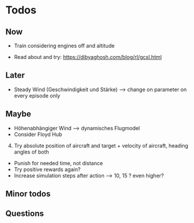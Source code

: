# Todos


## Now
- Train considering engines off and altitude

- Read about and try: https://dibyaghosh.com/blog/rl/gcsl.html


## Later
- Steady Wind (Geschwindigkeit und Stärke) --> change on parameter on every episode only


## Maybe
- Höhenabhängiger Wind --> dynamisches Flugmodel
- Consider Floyd Hub
4) Try absolute position of aircraft and target + velocity of aircraft, heading angles of both

- Punish for needed time, not distance
- Try positive rewards again?
- Increase simulation steps after action --> 10, 15 ? even higher?

## Minor todos

## Questions
